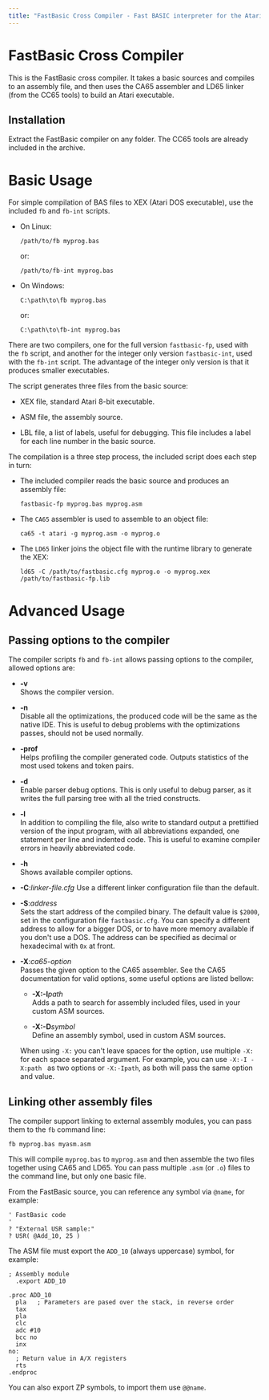 ```yaml
---
title: "FastBasic Cross Compiler - Fast BASIC interpreter for the Atari 8-bit computers"
---
```


FastBasic Cross Compiler
========================

This is the FastBasic cross compiler. It takes a basic sources and compiles to
an assembly file, and then uses the CA65 assembler and LD65 linker (from the
CC65 tools) to build an Atari executable.


Installation
------------

Extract the FastBasic compiler on any folder. The CC65 tools are already
included in the archive.


Basic Usage
===========

For simple compilation of BAS files to XEX (Atari DOS executable), use the
included `fb` and `fb-int` scripts.

- On Linux:

      /path/to/fb myprog.bas

  or:

      /path/to/fb-int myprog.bas

- On Windows:

      C:\path\to\fb myprog.bas

  or:

      C:\path\to\fb-int myprog.bas

There are two compilers, one for the full version `fastbasic-fp`, used with the
`fb` script, and another for the integer only version `fastbasic-int`, used
with the `fb-int` script. The advantage of the integer only version is that it
produces smaller executables.

The script generates three files from the basic source:

- XEX file, standard Atari 8-bit executable.

- ASM file, the assembly source.

- LBL file, a list of labels, useful for debugging. This file includes a label
  for each line number in the basic source.

The compilation is a three step process, the included script does each step in
turn:

- The included compiler reads the basic source and produces an assembly file:

      fastbasic-fp myprog.bas myprog.asm

- The `CA65` assembler is used to assemble to an object file:

      ca65 -t atari -g myprog.asm -o myprog.o

- The `LD65` linker joins the object file with the runtime library to generate the XEX:

      ld65 -C /path/to/fastbasic.cfg myprog.o -o myprog.xex /path/to/fastbasic-fp.lib

Advanced Usage
==============

Passing options to the compiler
-------------------------------

The compiler scripts `fb` and `fb-int` allows passing options to the compiler,
allowed options are:

- **-v**  
  Shows the compiler version.

- **-n**  
  Disable all the optimizations, the produced code will be the same as the
  native IDE. This is useful to debug problems with the optimizations passes,
  should not be used normally.

- **-prof**  
  Helps profiling the compiler generated code. Outputs statistics of the most
  used tokens and token pairs.

- **-d**  
  Enable parser debug options. This is only useful to debug parser, as it
  writes the full parsing tree with all the tried constructs.

- **-l**  
  In addition to compiling the file, also write to standard output a prettified
  version of the input program, with all abbreviations expanded, one statement
  per line and indented code. This is useful to examine compiler errors in heavily
  abbreviated code.

- **-h**  
  Shows available compiler options.

- **-C**:*linker-file.cfg*
  Use a different linker configuration file than the default.

- **-S**:*address*  
  Sets the start address of the compiled binary. The default value is `$2000`,
  set in the configuration file `fastbasic.cfg`. You can specify a different
  address to allow for a bigger DOS, or to have more memory available if you
  don't use a DOS. The address can be specified as decimal or hexadecimal with
  `0x` at front.

- **-X**:*ca65-option*  
  Passes the given option to the CA65 assembler. See the CA65 documentation for
  valid options, some useful options are listed bellow:

  - **-X:-I***path*  
    Adds a path to search for assembly included files, used in your custom ASM
    sources.

  - **-X:-D***symbol*  
    Define an assembly symbol, used in custom ASM sources.

  When using `-X:` you can't leave spaces for the option, use multiple `-X:`
  for each space separated argument. For example, you can use `-X:-I -X:path `
  as two options or `-X:-Ipath`, as both will pass the same option and value.


Linking other assembly files
----------------------------

The compiler support linking to external assembly modules, you can pass them to
the `fb` command line:

    fb myprog.bas myasm.asm

This will compile `myprog.bas` to `myprog.asm` and then assemble the two files
together using CA65 and LD65. You can pass multiple `.asm` (or `.o`) files to the
command line, but only one basic file.

From the FastBasic source, you can reference any symbol via `@name`, for example:

    ' FastBasic code
    '
    ? "External USR sample:"
    ? USR( @Add_10, 25 )

The ASM file must export the `ADD_10` (always uppercase) symbol, for example:

    ; Assembly module
      .export ADD_10

    .proc ADD_10
      pla   ; Parameters are pased over the stack, in reverse order
      tax
      pla
      clc
      adc #10
      bcc no
      inx
    no:
      ; Return value in A/X registers
      rts
    .endproc

You can also export ZP symbols, to import them use `@@name`.

